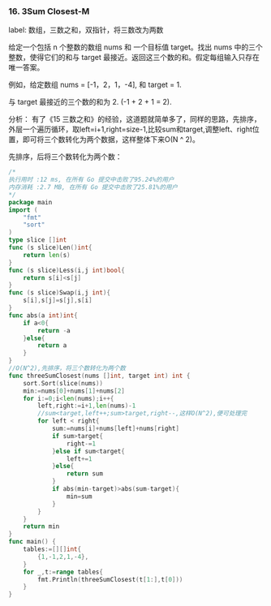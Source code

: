 ### 16. 3Sum Closest-M

label: 数组，三数之和，双指针，将三数改为两数

给定一个包括 n 个整数的数组 nums 和 一个目标值 target。找出 nums 中的三个整数，使得它们的和与 target 最接近。返回这三个数的和。假定每组输入只存在唯一答案。

例如，给定数组 nums = [-1，2，1，-4], 和 target = 1.

与 target 最接近的三个数的和为 2. (-1 + 2 + 1 = 2).



分析：
有了《15 三数之和》的经验，这道题就简单多了，同样的思路，先排序，外层一个遍历循环，取left=i+1,right=size-1,比较sum和target,调整left、right位置，即可将三个数转化为两个数据，这样整体下来O(N ^ 2)。

先排序，后将三个数转化为两个数：
```go
/*
执行用时 :12 ms, 在所有 Go 提交中击败了95.24%的用户  
内存消耗 :2.7 MB, 在所有 Go 提交中击败了25.81%的用户
*/
package main
import (
	"fmt"
	"sort"
)
type slice []int
func (s slice)Len()int{
	return len(s)
}
func (s slice)Less(i,j int)bool{
	return s[i]<s[j]
}
func (s slice)Swap(i,j int){
	s[i],s[j]=s[j],s[i]
}
func abs(a int)int{
	if a<0{
		return -a
	}else{
		return a
	}
}
//O(N^2),先排序，将三个数转化为两个数
func threeSumClosest(nums []int, target int) int {
	sort.Sort(slice(nums))
	min:=nums[0]+nums[1]+nums[2]
	for i:=0;i<len(nums);i++{
        left,right:=i+1,len(nums)-1
        //sum<target,left++;sum>target,right--,这样O(N^2),便可处理完
		for left < right{
			sum:=nums[i]+nums[left]+nums[right]
			if sum>target{
				right-=1
			}else if sum<target{
				left+=1
			}else{
                return sum
            }
			if abs(min-target)>abs(sum-target){
				min=sum
			}
		}
	}
	return min
}
func main() {
	tables:=[][]int{
		{1,-1,2,1,-4},
	}
	for _,t:=range tables{
		fmt.Println(threeSumClosest(t[1:],t[0]))
	}
}
```
